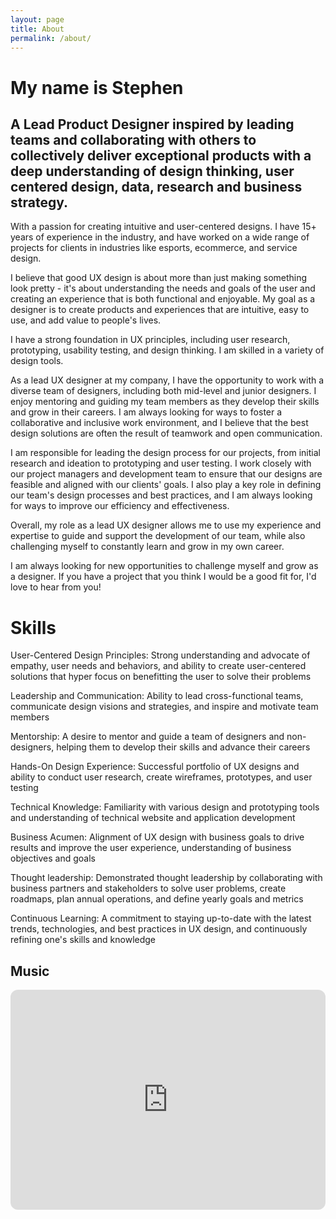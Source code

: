 ```yaml
---
layout: page
title: About
permalink: /about/
---
```


# My name is Stephen

## A Lead Product Designer inspired by leading teams and collaborating with others to collectively deliver exceptional products with a deep understanding of design thinking, user centered design, data, research and business strategy.

With a passion for creating intuitive and user-centered designs. I have 15+ years of experience in the industry, and have worked on a wide range of projects for clients in industries like esports, ecommerce, and service design.

I believe that good UX design is about more than just making something look pretty - it's about understanding the needs and goals of the user and creating an experience that is both functional and enjoyable. My goal as a designer is to create products and experiences that are intuitive, easy to use, and add value to people's lives.

I have a strong foundation in UX principles, including user research, prototyping, usability testing, and design thinking. I am skilled in a variety of design tools.

As a lead UX designer at my company, I have the opportunity to work with a diverse team of designers, including both mid-level and junior designers. I enjoy mentoring and guiding my team members as they develop their skills and grow in their careers. I am always looking for ways to foster a collaborative and inclusive work environment, and I believe that the best design solutions are often the result of teamwork and open communication.

I am responsible for leading the design process for our projects, from initial research and ideation to prototyping and user testing. I work closely with our project managers and development team to ensure that our designs are feasible and aligned with our clients' goals. I also play a key role in defining our team's design processes and best practices, and I am always looking for ways to improve our efficiency and effectiveness.

Overall, my role as a lead UX designer allows me to use my experience and expertise to guide and support the development of our team, while also challenging myself to constantly learn and grow in my own career.

I am always looking for new opportunities to challenge myself and grow as a designer. If you have a project that you think I would be a good fit for, I'd love to hear from you!

# Skills

User-Centered Design Principles: Strong understanding and advocate of empathy, user needs and behaviors, and ability to create user-centered solutions that hyper focus on benefitting the user to solve their problems

Leadership and Communication: Ability to lead cross-functional teams, communicate design visions and strategies, and inspire and motivate team members

Mentorship: A desire to mentor and guide a team of designers and non-designers, helping them to develop their skills and advance their careers

Hands-On Design Experience: Successful portfolio of UX designs and ability to conduct user research, create wireframes, prototypes, and user testing

Technical Knowledge: Familiarity with various design and prototyping tools and understanding of technical website and application development

Business Acumen: Alignment of UX design with business goals to drive results and improve the user experience, understanding of business objectives and goals

Thought leadership: Demonstrated thought leadership by collaborating with business partners and stakeholders to solve user problems, create roadmaps, plan annual operations, and define yearly goals and metrics

Continuous Learning: A commitment to staying up-to-date with the latest trends, technologies, and best practices in UX design, and continuously refining one's skills and knowledge

## Music
<iframe style="border-radius:12px" src="https://open.spotify.com/embed/playlist/1QhBi9a92RYsGpCeDj2fEz?utm_source=generator&theme=0" width="100%" height="352" frameBorder="0" allowfullscreen="" allow="autoplay; clipboard-write; encrypted-media; fullscreen; picture-in-picture" loading="lazy"></iframe>